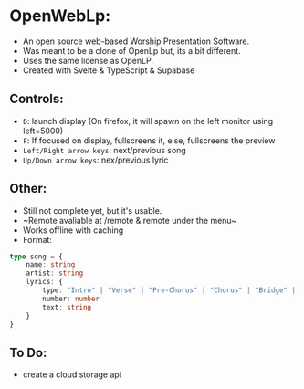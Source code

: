 # OpenWebLp:

- An open source web-based Worship Presentation Software.<br>
- Was meant to be a clone of OpenLp but, its a bit different.<br>
- Uses the same license as OpenLP.<br>
- Created with Svelte & TypeScript & Supabase

## Controls:

- `D`: launch display (On firefox, it will spawn on the left monitor using left=5000)<br>
- `F`: If focused on display, fullscreens it, else, fullscreens the preview<br>
- `Left/Right arrow keys`: next/previous song<br>
- `Up/Down arrow keys`: nex/previous lyric<br>

## Other:

- Still not complete yet, but it's usable.<br>
- ~Remote avaliable at /remote & remote under the menu~
- Works offline with caching
- Format:

```ts
type song = {
	name: string
	artist: string
	lyrics: {
		type: "Intro" | "Verse" | "Pre-Chorus" | "Chorus" | "Bridge" | "Tag" | "Ending"
		number: number
		text: string
	}
}
```

## To Do:

- create a cloud storage api
